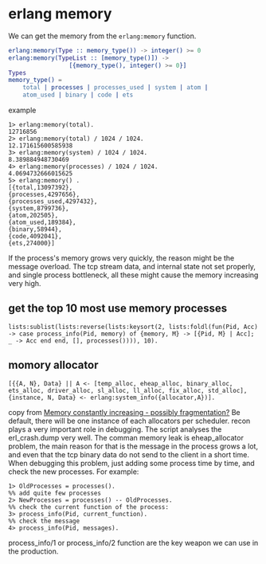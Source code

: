 # erlang memory
We can get the memory from the `erlang:memory` function.

``` erlang
erlang:memory(Type :: memory_type()) -> integer() >= 0
erlang:memory(TypeList :: [memory_type()]) ->
                 [{memory_type(), integer() >= 0}]
Types
memory_type() =
    total | processes | processes_used | system | atom |
    atom_used | binary | code | ets
```
example
```
1> erlang:memory(total).
12716856
2> erlang:memory(total) / 1024 / 1024.
12.171615600585938
3> erlang:memory(system) / 1024 / 1024.
8.389884948730469
4> erlang:memory(processes) / 1024 / 1024.
4.0694732666015625
5> erlang:memory() .
[{total,13097392},
{processes,4297656},
{processes_used,4297432},
{system,8799736},
{atom,202505},
{atom_used,189384},
{binary,58944},
{code,4092041},
{ets,274000}]
```
If the process's memory grows very quickly, the reason might be the message overload. The tcp stream data, and internal state not set properly, and single process bottleneck, all these might cause the memory increasing very high.

## get the top 10 most use memory processes

```
lists:sublist(lists:reverse(lists:keysort(2, lists:foldl(fun(Pid, Acc) -> case process_info(Pid, memory) of {memory, M} -> [{Pid, M} | Acc]; _ -> Acc end end, [], processes()))), 10).
```

## momory allocator

```
[{{A, N}, Data} || A <- [temp_alloc, eheap_alloc, binary_alloc, ets_alloc, driver_alloc, sl_alloc, ll_alloc, fix_alloc, std_alloc], {instance, N, Data} <- erlang:system_info({allocator,A})].
```
copy from [Memory constantly increasing - possibly fragmentation?](https://groups.google.com/forum/#!topic/rabbitmq-users/ALeIZ6VXJfc)
Be default, there will be one instance of each allocators per scheduler.
recon plays a very important role in debugging. The script analyses the erl_crash.dump very well.
The comman memory leak is eheap_allocator problem, the main reason for that is the message in the process grows a lot, and even that the tcp binary data do not send to the client in a short time.
When debugging this problem, just adding some process time by time, and check the new processes. For example:

``` shell
1> OldProcesses = processes().
%% add quite few processes
2> NewProcesses = processes() -- OldProcesses.
%% check the current function of the process:
3> process_info(Pid, current_function).
%% check the message
4> process_info(Pid, messages).
```
process_info/1 or process_info/2 function are the key weapon we can use in the production.
